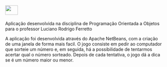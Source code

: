 # <img align="center" height="30" width="40" src="https://camo.githubusercontent.com/20ffa1c9a31e2c991c8b52b0cb7be938de51db4b7a9299658fef28efb0cc845a/68747470733a2f2f63646e2e6a7364656c6976722e6e65742f67682f64657669636f6e732f64657669636f6e2f69636f6e732f6a6176612f6a6176612d6f726967696e616c2e737667" data-canonical-src="https://cdn.jsdelivr.net/gh/devicons/devicon/icons/java/java-original.svg" style="max-width: 100%;">

Aplicação desenvolvida na disciplina de Programação Orientada a Objetos para o professor Luciano Rodrigo Ferretto

A aplicação foi desenvolvida através do Apache NetBeans, com a criação de uma janela de forma mais facil.
O jogo consiste em pedir ao computador que sorteie um número e, em seguida, há a possibilidade de tentarmos acertar qual o número sorteado. 
Depois de cada tentativa, o jogo dá a dica se é um número maior ou menor.
